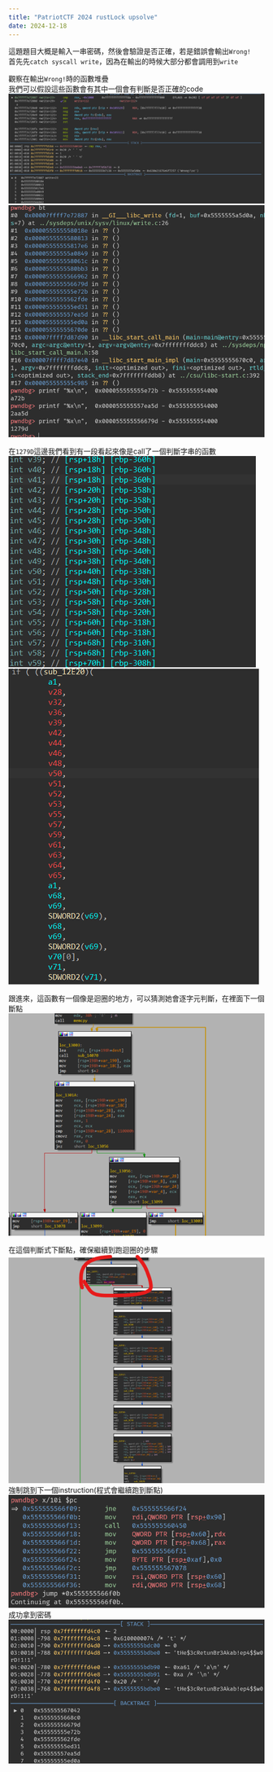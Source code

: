 ```yaml
---
title: "PatriotCTF 2024 rustLock upsolve"
date: 2024-12-18
---
```


這題題目大概是輸入一串密碼，然後會驗證是否正確，若是錯誤會輸出`Wrong!`  
首先先`catch syscall write`，因為在輸出的時候大部分都會調用到`write`

觀察在輸出`Wrong!`時的函數堆疊  
我們可以假設這些函數會有其中一個會有判斷是否正確的code  
![alt text](image.png)
![alt text](image-3.png)  

在`1279D`這邊我們看到有一段看起來像是call了一個判斷字串的函數  
![alt text](image-1.png)
![alt text](image-2.png)  

跟進來，這函數有一個像是迴圈的地方，可以猜測她會逐字元判斷，在裡面下一個斷點  
![alt text](image-4.png)  

在這個判斷式下斷點，確保繼續到跑迴圈的步驟
![alt text](image-5.png)  
強制跳到下一個instruction(程式會繼續跑到斷點)
![alt text](image-7.png)  
成功拿到密碼
![alt text](image-8.png)  
